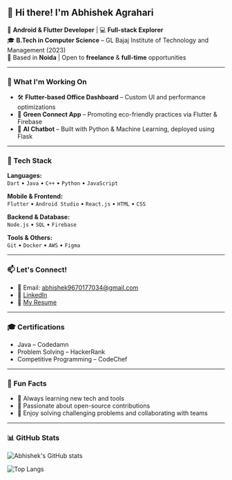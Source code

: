 ## 👋 Hi there! I'm Abhishek Agrahari

🔧 **Android & Flutter Developer** | 💻 **Full-stack Explorer**  
🎓 **B.Tech in Computer Science** – GL Bajaj Institute of Technology and Management (2023)  
📍 Based in **Noida** | Open to **freelance** & **full-time** opportunities

---

### 🚀 What I'm Working On

- 🛠️ **Flutter-based Office Dashboard** – Custom UI and performance optimizations  
- 🌿 **Green Connect App** – Promoting eco-friendly practices via Flutter & Firebase  
- 🤖 **AI Chatbot** – Built with Python & Machine Learning, deployed using Flask

---

### 🧠 Tech Stack

**Languages:**  
`Dart` • `Java` • `C++` • `Python` • `JavaScript`

**Mobile & Frontend:**  
`Flutter` • `Android Studio` • `React.js` • `HTML` • `CSS`

**Backend & Database:**  
`Node.js` • `SQL` • `Firebase`

**Tools & Others:**  
`Git` • `Docker` • `AWS` • `Figma`

---

### 📫 Let's Connect!

- 📧 Email: [abhishek9670177034@gmail.com](mailto:abhishek9670177034@gmail.com)
- 💼 [LinkedIn](https://www.linkedin.com/in/abhishek-agrahari-5208431a0)
- 📄 [My Resume](https://github.com/AbhishekAgrahari22/AbhishekAgrahari22/blob/main/Abhishek_Agrahari_Resume.pdf) <!-- Upload your resume and update the link -->

---

### 🎓 Certifications

- Java – Codedamn  
- Problem Solving – HackerRank  
- Competitive Programming – CodeChef

---

### 🎯 Fun Facts

- 🌱 Always learning new tech and tools  
- 🤝 Passionate about open-source contributions  
- 🧩 Enjoy solving challenging problems and collaborating with teams

---

### 📊 GitHub Stats

![Abhishek's GitHub stats](https://github-readme-stats.vercel.app/api?username=AbhishekAgrahari22&show_icons=true&theme=tokyonight)

![Top Langs](https://github-readme-stats.vercel.app/api/top-langs/?username=AbhishekAgrahari22&layout=compact&theme=tokyonight)

